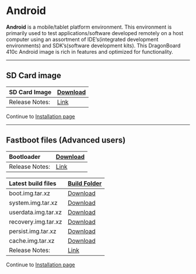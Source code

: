 # Android

**Android** is a mobile/tablet platform environment. This environment is primarily used to test applications/software developed remotely on a host computer using an assortment of IDE’s(integrated development environments) and SDK’s(software development kits). This DragonBoard 410c Android image is rich in features and optimized for functionality.

***

## SD Card image

|   SD Card Image    |    [Download](http://builds.96boards.org/releases/dragonboard410c/qualcomm/android/16.03/dragonboard410c_sdcard_install_android-*.zip)    |
|:------------------|:-----------------------|
|Release Notes:     |[Link](https://developer.qualcomm.com/download/db410c/android_release_notes-LM80-P0436-12_Rev_G.pdf)       |

Continue to [Installation page](../Installation/README.md)

***

## Fastboot files (Advanced users)

|   Bootloader    |    [Download](http://builds.96boards.org/releases/dragonboard410c/linaro/rescue/latest/dragonboard410c_bootloader_emmc_android-*.zip)    |
|:------------------|:-----------------------|
|Release Notes:      |   [Link](http://builds.96boards.org/releases/dragonboard410c/linaro/rescue/latest/)            | 

|   Latest build files    |    [Build Folder](http://builds.96boards.org/releases/dragonboard410c/qualcomm/android/16.03/) |
|:------------------------|:-----------------------|
|boot.img.tar.xz          |[Download](http://builds.96boards.org/releases/dragonboard410c/qualcomm/android/16.03/boot.img.tar.xz)            |
|system.img.tar.xz        |[Download](http://builds.96boards.org/releases/dragonboard410c/qualcomm/android/16.03/system.img.tar.xz)            |
|userdata.img.tar.xz      |[Download](http://builds.96boards.org/releases/dragonboard410c/qualcomm/android/16.03/userdata.img.tar.xz)            |
|recovery.img.tar.xz      |[Download](http://builds.96boards.org/releases/dragonboard410c/qualcomm/android/16.03/recovery.img.tar.xz)            |
|persist.img.tar.xz       |[Download](http://builds.96boards.org/releases/dragonboard410c/qualcomm/android/16.03/persist.img.tar.xz)            |
|cache.img.tar.xz         |[Download](http://builds.96boards.org/releases/dragonboard410c/qualcomm/android/16.03/cache.img.tar.xz)            |
|Release Notes:     |[Link](https://developer.qualcomm.com/download/db410c/android_release_notes-LM80-P0436-12_Rev_G.pdf)       |

Continue to [Installation page](../Installation/README.md)
